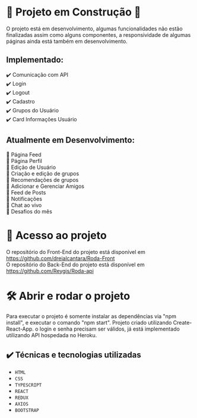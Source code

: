
# :construction: Projeto em Construção :construction:

O projeto está em desenvolvimento, algumas funcionalidades não estão finalizadas assim como alguns componentes, a responsividade de algumas páginas ainda está também em desenvolvimento. 

## Implementado:

✔️ Comunicação com API <br>
✔️ Login <br>
✔️ Logout <br>
✔️ Cadastro <br>
✔️ Grupos do Usuário<br>
✔️ Card Informações Usuário<br>


## Atualmente em Desenvolvimento:

:construction: Página Feed<br>
:construction: Página Perfil<br>
:construction: Edição de Usuário <br>
:construction: Criação e edição de grupos <br>
:construction: Recomendações de grupos <br>
:construction: Adicionar e Gerenciar Amigos <br>
:construction: Feed de Posts <br>
:construction: Notificações <br>
:construction: Chat ao vivo <br>
:construction: Desafios do mês <br>









# 📁 Acesso ao projeto

O repositório do Front-End do projeto está disponível em https://github.com/dreialcantara/Roda-Front <br>
O repositório do Back-End do projeto está disponível em https://github.com/Reygis/Roda-api <br>


# 🛠️ Abrir e rodar o projeto

Para executar o projeto é somente instalar as dependências via "npm install", e executar o comando "npm start". Projeto criado utilizando Create-React-App. o login e senha precisam ser válidos, já está implementado utilizando API hospedada no Heroku.
## ✔️ Técnicas e tecnologias utilizadas

- ``HTML``
- ``CSS``
- ``TYPESCRIPT``
- ``REACT``
- ``REDUX``
- ``AXIOS``
- ``BOOTSTRAP``











